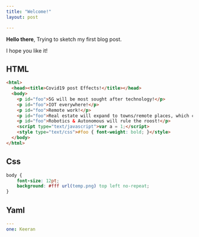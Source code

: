 ```yaml
---
title: "Welcome!"
layout: post

---
```


**Hello there**, Trying to sketch my first blog post.

I hope you like it!


## HTML
```html
<html>
  <head><title>Covid19 post Effects!</title></head>
  <body>
    <p id="foo">5G will be most sought after technology!</p>
    <p id="foo">IOT everywhere!</p>
    <p id="foo">Remote work!</p>
    <p id="foo">Real estate will expand to towns/remote places, which can be afforable!</p>
    <p id="foo">Robotics & Autonomous will rule the roost!</p>
    <script type="text/javascript">var a = 1;</script>
    <style type="text/css">#foo { font-weight: bold; }</style>
  </body>
</html>
```


## Css
```css
body {
    font-size: 12pt;
    background: #fff url(temp.png) top left no-repeat;
}
```

## Yaml
```yaml
---
one: Keeran 
```
